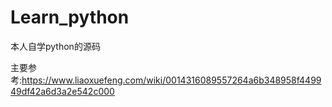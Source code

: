 # Learn_python
本人自学python的源码

主要参考:https://www.liaoxuefeng.com/wiki/0014316089557264a6b348958f449949df42a6d3a2e542c000
